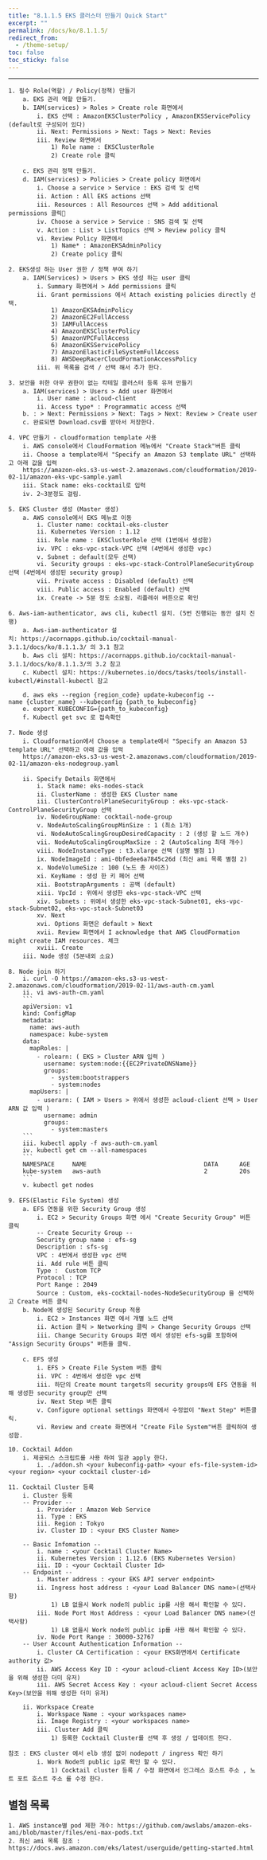 ```yaml
---
title: "8.1.1.5 EKS 클러스터 만들기 Quick Start"
excerpt: ""
permalink: /docs/ko/8.1.1.5/
redirect_from:
  - /theme-setup/
toc: false
toc_sticky: false
---
```


---
    1. 필수 Role(역할) / Policy(정책) 만들기
        a. EKS 관리 역할 만들기.
        b. IAM(services) > Roles > Create role 화면에서
            i. EKS 선택 : AmazonEKSClusterPolicy , AmazonEKSServicePolicy (default로 구성되어 있다)
            ii. Next: Permissions > Next: Tags > Next: Revies 
            iii. Review 화면에서
                1) Role name : EKSClusterRole 
                2) Create role 클릭
                
        c. EKS 관리 정책 만들기.
        d. IAM(services) > Policies > Create policy 화면에서
            i. Choose a service > Service : EKS 검색 및 선택 
            ii. Action : All EKS actions 선택 
            iii. Resources : All Resources 선택 > Add additional permissions 클릭
            iv. Choose a service > Service : SNS 검색 및 선택
            v. Action : List > ListTopics 선택 > Review policy 클릭
            vi. Review Policy 화면에서
                1) Name* : AmazonEKSAdminPolicy
                2) Create policy 클릭
            
    2. EKS생성 하는 User 권한 / 정책 부여 하기
        a. IAM(Services) > Users > EKS 생성 하는 user 클릭
            i. Summary 화면에서 > Add permissions 클릭
            ii. Grant permissions 에서 Attach existing policies directly 선택.
                1) AmazonEKSAdminPolicy
                2) AmazonEC2FullAccess
                3) IAMFullAccess
                4) AmazonEKSClusterPolicy
                5) AmazonVPCFullAccess
                6) AmazonEKSServicePolicy
                7) AmazonElasticFileSystemFullAccess
                8) AWSDeepRacerCloudFormationAccessPolicy
            iii. 위 목록을 검색 / 선택 해서 추가 한다.

    3. 보안을 위한 아무 권한이 없는 칵테일 클러스터 등록 유져 만들기
        a. IAM(services) > Users > Add user 화면에서
            i. User name : acloud-client
            ii. Access type* : Programmatic access 선택
        b. : > Next: Permissions > Next: Tags > Next: Review > Create user
        c. 완료되면 Download.csv를 받아서 저장한다.
        
    4. VPC 만들기 - cloudformation template 사용
        i. AWS console에서 CloudFormation 메뉴에서 "Create Stack"버튼 클릭
        ii. Choose a template에서 "Specify an Amazon S3 template URL" 선택하고 아래 값을 입력
        https://amazon-eks.s3-us-west-2.amazonaws.com/cloudformation/2019-02-11/amazon-eks-vpc-sample.yaml
        iii. Stack name: eks-cocktail로 입력
        iv. 2~3분정도 걸림.
        
    5. EKS Cluster 생성 (Master 생성)
        a. AWS console에서 EKS 메뉴로 이동
            i. Cluster name: cocktail-eks-cluster
            ii. Kubernetes Version : 1.12
            iii. Role name : EKSClusterRole 선택 (1번에서 생성함)
            iv. VPC : eks-vpc-stack-VPC 선택 (4번에서 생성한 vpc)
            v. Subnet : default(모두 선택)
            vi. Security groups : eks-vpc-stack-ControlPlaneSecurityGroup 선택 (4번에서 생성된 security group)
            vii. Private access : Disabled (default) 선택
            viii. Public access : Enabled (default) 선택
            ix. Create -> 5분 정도 소요됨. 리플레쉬 버튼으로 확인
        
    6. Aws-iam-authenticator, aws cli, kubectl 설치. (5번 진행되는 동안 설치 진행)
        a. Aws-iam-authenticator 설치: https://acornapps.github.io/cocktail-manual-3.1.1/docs/ko/8.1.1.3/ 의 3.1 참고
        b. Aws cli 설치: https://acornapps.github.io/cocktail-manual-3.1.1/docs/ko/8.1.1.3/의 3.2 참고
        c. Kubectl 설치: https://kubernetes.io/docs/tasks/tools/install-kubectl/#install-kubectl 참고
         
        d. aws eks --region {region_code} update-kubeconfig --name {cluster_name} --kubeconfig {path_to_kubeconfig}
        e. export KUBECONFIG={path_to_kubeconfig}
        f. Kubectl get svc 로 접속확인
        
    7. Node 생성
        i. Cloudformation에서 Choose a template에서 "Specify an Amazon S3 template URL" 선택하고 아래 값을 입력
        https://amazon-eks.s3-us-west-2.amazonaws.com/cloudformation/2019-02-11/amazon-eks-nodegroup.yaml
        
        ii. Specify Details 화면에서
            i. Stack name: eks-nodes-stack
            ii. ClusterName : 생성한 EKS Cluster name
            iii. ClusterControlPlaneSecurityGroup : eks-vpc-stack-ControlPlaneSecurityGroup 선택
            iv. NodeGroupName: cocktail-node-group
            v. NodeAutoScalingGroupMinSize : 1 (최소 1개)
            vi. NodeAutoScalingGroupDesiredCapacity : 2 (생성 할 노드 개수)
            vii. NodeAutoScalingGroupMaxSize : 2 (AutoScaling 최대 개수)
            viii. NodeInstanceType : t3.xlarge 선택 (설명 별첨 1)
            ix. NodeImageId : ami-0bfedee6a7845c26d (최신 ami 목록 별첨 2)
            x. NodeVolumeSize : 100 (노드 총 사이즈)
            xi. KeyName : 생성 한 키 페어 선택
            xii. BootstrapArguments : 공백 (default)
            xiii. VpcId : 위에서 생성한 eks-vpc-stack-VPC 선택
            xiv. Subnets : 위에서 생성한 eks-vpc-stack-Subnet01, eks-vpc-stack-Subnet02, eks-vpc-stack-Subnet03
            xv. Next
            xvi. Options 화면은 default > Next
            xvii. Review 화면에서 I acknowledge that AWS CloudFormation might create IAM resources. 체크
            xviii. Create
        iii. Node 생성 (5분내외 소요)
        
    8. Node join 하기
        i. curl -O https://amazon-eks.s3-us-west-2.amazonaws.com/cloudformation/2019-02-11/aws-auth-cm.yaml
        ii. vi aws-auth-cm.yaml
        ```
        apiVersion: v1
        kind: ConfigMap
        metadata:
          name: aws-auth
          namespace: kube-system
        data:
          mapRoles: |
            - rolearn: ( EKS > Cluster ARN 입력 )
              username: system:node:{{EC2PrivateDNSName}}
              groups:
                - system:bootstrappers
                - system:nodes
          mapUsers: |
            - userarn: ( IAM > Users > 위에서 생성한 acloud-client 선택 > User ARN 값 입력 )
              username: admin
              groups:
                - system:masters
        ```
        iii. kubectl apply -f aws-auth-cm.yaml
        iv. kubectl get cm --all-namespaces
        ```
        NAMESPACE     NAME                                 DATA      AGE
        kube-system   aws-auth                             2         20s
        ```
        v. kubectl get nodes
        
    9. EFS(Elastic File System) 생성
        a. EFS 연동을 위한 Security Group 생성
            i. EC2 > Security Groups 화면 에서 "Create Security Group" 버튼 클릭
            -- Create Security Group --
            Security group name : efs-sg
            Description : sfs-sg
            VPC : 4번에서 생성한 vpc 선택
            ii. Add rule 버튼 클릭
            Type :  Custom TCP
            Protocol : TCP
            Port Range : 2049
            Source : Custom, eks-cocktail-nodes-NodeSecurityGroup 을 선택하고 Create 버튼 클릭
        b. Node에 생성된 Security Group 적용
            i. EC2 > Instances 화면 에서 개별 노드 선택
            ii. Action 클릭 > Networking 클릭 > Change Security Groups 선택
            iii. Change Security Groups 화면 에서 생성된 efs-sg를 포함하여 "Assign Security Groups" 버튼을 클릭.
            
        c. EFS 생성
            i. EFS > Create File System 버튼 클릭
            ii. VPC : 4번에서 생성한 vpc 선택
            iii. 하단의 Create mount targets의 security groups에 EFS 연동을 위해 생성한 security group만 선택
            iv. Next Step 버튼 클릭
            v. Configure optional settings 화면에서 수정없이 "Next Step" 버튼클릭.
            vi. Review and create 화면에서 "Create File System"버튼 클릭하여 생성함.
        
    10. Cocktail Addon
        i. 제공되스 스크립트를 사용 하여 일관 apply 한다.
            i. ./addon.sh <your kubeconfig-path> <your efs-file-system-id> <your region> <your cocktail cluster-id>
    
    11. Cocktail Cluster 등록
        i. Cluster 등록
        -- Provider --
            i. Provider : Amazon Web Service
            ii. Type : EKS
            iii. Region : Tokyo
            iv. Cluster ID : <your EKS Cluster Name>
            
        -- Basic Infomation --
            i. name : <your Cocktail Cluster Name>
            ii. Kubernetes Version : 1.12.6 (EKS Kubernetes Version)
            iii. ID : <your Cocktail Cluster Id>
        -- Endpoint --
            i. Master address : <your EKS API server endpoint>
            ii. Ingress host address : <your Load Balancer DNS name>(선택사항)
                1) LB 없을시 Work node의 public ip를 사용 해서 확인할 수 있다.
            iii. Node Port Host Address : <your Load Balancer DNS name>(선택사항)
                1) LB 없을시 Work node의 public ip를 사용 해서 확인할 수 있다.
            iv. Node Port Range : 30000-32767
        -- User Account Authentication Information --
            i. Cluster CA Certification : <your EKS화면에서 Certificate authority 값>
            ii. AWS Access Key ID : <your acloud-client Access Key ID>(보안을 위해 생성한 더미 유저)
            iii. AWS Secret Access Key : <your acloud-client Secret Access Key>(보안을 위해 생성한 더미 유저)
            
        ii. Workspace Create
            i. Workspace Name : <your workspaces name>
            ii. Image Registry : <your workspaces name>
            iii. Cluster Add 클릭
                1) 등록한 Cocktail Cluster를 선택 후 생성 / 업데이트 한다.
            
    참조 : EKS cluster 에서 elb 생성 없이 nodepott / ingress 확인 하기
            i. Work Node의 public ip로 확인 할 수 있다.
                1) Cocktail cluster 등록 / 수정 화면에서 인그레스 호스트 주소 , 노트 포트 호스트 주소 를 수정 한다.

## 별첨 목록
    1. AWS instance별 pod 제한 개수: https://github.com/awslabs/amazon-eks-ami/blob/master/files/eni-max-pods.txt
    2. 최신 ami 목록 참조 : https://docs.aws.amazon.com/eks/latest/userguide/getting-started.html
